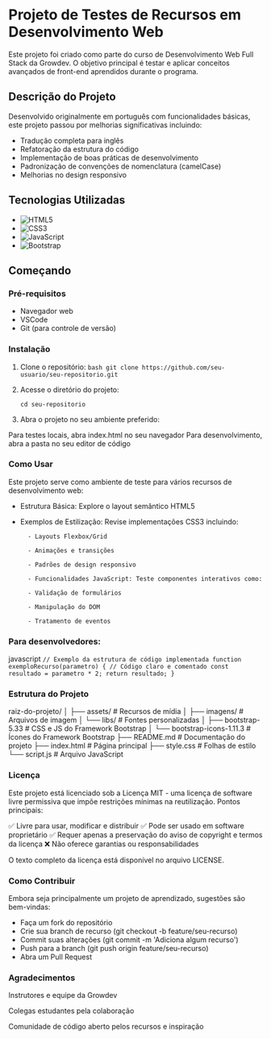 # Projeto de Testes de Recursos em Desenvolvimento Web

Este projeto foi criado como parte do curso de Desenvolvimento Web Full Stack da Growdev. O objetivo principal é testar e aplicar conceitos avançados de front-end aprendidos durante o programa.

## Descrição do Projeto

Desenvolvido originalmente em português com funcionalidades básicas, este projeto passou por melhorias significativas incluindo:

- Tradução completa para inglês
- Refatoração da estrutura do código
- Implementação de boas práticas de desenvolvimento
- Padronização de convenções de nomenclatura (camelCase)
- Melhorias no design responsivo

## Tecnologias Utilizadas

- ![HTML5](https://img.shields.io/badge/HTML5-E34F26?style=for-the-badge&logo=html5&logoColor=white)
- ![CSS3](https://img.shields.io/badge/CSS3-1572B6?style=for-the-badge&logo=css3&logoColor=white)
- ![JavaScript](https://img.shields.io/badge/JavaScript-F7DF1E?style=for-the-badge&logo=javascript&logoColor=black)
- ![Bootstrap](https://img.shields.io/badge/Bootstrap-563D7C?style=for-the-badge&logo=bootstrap&logoColor=white)

## Começando

### Pré-requisitos

- Navegador web
- VSCode
- Git (para controle de versão)

### Instalação

1. Clone o repositório:
`
    bash
    git clone https://github.com/seu-usuario/seu-repositorio.git
`

2. Acesse o diretório do projeto:

    `cd seu-repositorio`

3. Abra o projeto no seu ambiente preferido:

Para testes locais, abra index.html no seu navegador
Para desenvolvimento, abra a pasta no seu editor de código

### Como Usar

Este projeto serve como ambiente de teste para vários recursos de desenvolvimento web:

- Estrutura Básica: Explore o layout semântico HTML5

- Exemplos de Estilização: Revise implementações CSS3 incluindo:

        - Layouts Flexbox/Grid

        - Animações e transições

        - Padrões de design responsivo

        - Funcionalidades JavaScript: Teste componentes interativos como:

        - Validação de formulários

        - Manipulação do DOM

        - Tratamento de eventos

### Para desenvolvedores:

javascript
`
    // Exemplo da estrutura de código implementada
    function exemploRecurso(parametro) {
    // Código claro e comentado
    const resultado = parametro * 2;
    return resultado;
    }
`
### Estrutura do Projeto

raiz-do-projeto/
│
├── assets/                             # Recursos de mídia
│   ├── imagens/                        # Arquivos de imagem
│   └── libs/                           # Fontes personalizadas
│       ├── bootstrap-5.33              # CSS e JS do Framework Bootstrap
│       └── bootstrap-icons-1.11.3      # Ícones do Framework Bootstrap
├── README.md                           # Documentação do projeto
├── index.html                          # Página principal
├── style.css                           # Folhas de estilo
└── script.js                           # Arquivo JavaScript


### Licença

Este projeto está licenciado sob a Licença MIT - uma licença de software livre permissiva que impõe restrições mínimas na reutilização. Pontos principais:

✅ Livre para usar, modificar e distribuir
✅ Pode ser usado em software proprietário
✅ Requer apenas a preservação do aviso de copyright e termos da licença
❌ Não oferece garantias ou responsabilidades

O texto completo da licença está disponível no arquivo LICENSE.

### Como Contribuir

Embora seja principalmente um projeto de aprendizado, sugestões são bem-vindas:

- Faça um fork do repositório
- Crie sua branch de recurso (git checkout -b feature/seu-recurso)
- Commit suas alterações (git commit -m 'Adiciona algum recurso')
- Push para a branch (git push origin feature/seu-recurso)
- Abra um Pull Request

### Agradecimentos

Instrutores e equipe da Growdev

Colegas estudantes pela colaboração

Comunidade de código aberto pelos recursos e inspiração